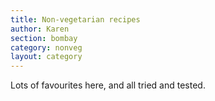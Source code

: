 ```yaml
---
title: Non-vegetarian recipes
author: Karen
section: bombay
category: nonveg
layout: category
---
```

Lots of favourites here, and all tried and tested.
